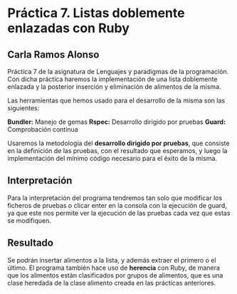 # Práctica 7. Listas doblemente enlazadas con Ruby

## Carla Ramos Alonso

Práctica 7 de la asignatura de Lenguajes y paradigmas de la programación.
Con dicha práctica haremos la implementación de una lista doblemente enlazada y la posterior inserción y eliminación de alimentos de la misma.

Las herramientas que hemos usado para el desarrollo de la misma son las siguientes:

__Bundler:__ Manejo de gemas
__Rspec:__   Desarrollo dirigido por pruebas
__Guard:__   Comprobación continua

Usaremos la metodología del **desarrollo dirigido por pruebas**, que consiste en la definición de las pruebas, con el resultado que esperamos, y luego la implementación del mínimo código necesario para el éxito de la misma.

## Interpretación

Para la interpretación del programa tendremos tan solo que modificar los ficheros de pruebas o clicar enter en la consola con la ejecución de guard, ya que este nos permite ver la ejecución de las pruebas cada vez que estas se modifiquen.

## Resultado

Se podrán insertar alimentos a la lista, y además extraer el primero o el último.
El programa también hace uso de **herencia** con Ruby, de manera que los alimentos están clasificados por grupos de alimentos, que es una clase heredada de la clase alimento creada en las prácticas anteriores.